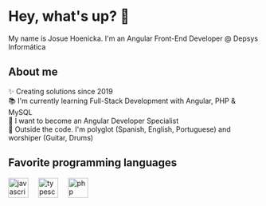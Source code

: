 <h1 align="left">Hey, what's up? 👋</h1>


<p align="left">My name is Josue Hoenicka. I'm an Angular Front-End Developer @ Depsys Informática</p>

<h2 align="left">About me</h2>


<p align="left">✨ Creating solutions since 2019<br>📚 I'm currently learning Full-Stack Development with Angular, PHP & MySQL<br>🎯 I want to become an Angular Developer Specialist<br>🎲 Outside the code. I'm polyglot (Spanish, English, Portuguese) and worshiper (Guitar, Drums)</p>


<h2 align="left">Favorite programming languages</h2>


<div align="left">
  <img src="https://cdn.jsdelivr.net/gh/devicons/devicon/icons/javascript/javascript-original.svg" height="40" alt="javascript logo"  />
  <img width="12" />
  <img src="https://cdn.jsdelivr.net/gh/devicons/devicon/icons/typescript/typescript-original.svg" height="40" alt="typescript logo"  />
  <img width="12" />
  <img src="https://cdn.jsdelivr.net/gh/devicons/devicon/icons/php/php-original.svg" height="40" alt="php logo"  />
</div>
